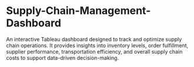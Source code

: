 # Supply-Chain-Management-Dashboard
An interactive Tableau dashboard designed to track and optimize supply chain operations. It provides insights into inventory levels, order fulfillment, supplier performance, transportation efficiency, and overall supply chain costs to support data-driven decision-making.
